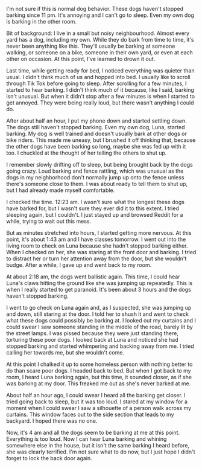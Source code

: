 I'm not sure if this is normal dog behavior. These dogs haven't stopped barking since 11 pm. It's annoying and I can't go to sleep. Even my own dog is barking in the other room. 


Bit of background: I live in a small but noisy neighbourhood. Almost every yard has a dog, including my own. While they do bark from time to time, it's never been anything like this. They'll usually be barking at someone walking, or someone on a bike, someone in their own yard, or even at each other on occasion. At this point, I've learned to drown it out.


Last time, while getting ready for bed, I noticed everything was quieter than usual. I didn't think much of us and hopped into bed. I usually like to scroll through Tik Tok before going to sleep. After scrolling for a few minutes, I started to hear barking. I didn't think much of it because, like I said, barking isn't unusual. But when it didn't stop after a few minutes is when I started to get annoyed. They were being really loud, but there wasn't anything I could do. 


After about half an hour, I put my phone down and started settling down. The dogs still haven't stopped barking. Even my own dog, Luna, started barking. My dog is well trained and doesn't usually bark at other dogs or bike riders. This made me uneasy, but I brushed it off thinking that, because the other dogs have been barking so long, maybe she was fed up with it too. I chuckled at the thought of her telling the others to shut up. 


I remember slowly drifting off to sleep, but being brought back by the dogs going crazy. Loud barking and fence rattling, which was unusual as the dogs in my neighborhood don't normally jump up onto the fence unless there's someone close to them. I was about ready to tell them to shut up, but I had already made myself comfortable.


I checked the time. 12:23 am. I wasn't sure what the longest these dogs have barked for, but I wasn't sure they ever did it to this extent. I tried sleeping again, but I couldn't. I just stayed up and browsed Reddit for a while, trying to wait out this mess.


But as minutes stretched into hours, I started getting more nervous. At this point, it's about 1:43 am and I have classes tomorrow. I went out into the living room to check on Luna because she hadn't stopped barking either. When I checked on her, she was staring at the front door and barking. I tried to distract her or turn her attention away from the door, but she wouldn't budge. After a while, I gave up and went back to my room.


At about 2:18 am, the dogs went ballistic again. This time, I could hear Luna's claws hitting the ground like she was jumping up repeatedly. This is when I really started to get paranoid. It's been about 3 hours and the dogs haven't stopped barking.


I went to go check on Luna again and, as I suspected, she was jumping up and down, still staring at the door. I told her to shush it and went to check what these dogs could possibly be barking at. I looked out my curtains and I could swear I saw someone standing in the middle of the road, barely lit by the street lamps. I was pissed because they were just standing there, torturing these poor dogs. I looked back at Luna and noticed she had stopped barking and started whimpering and backing away from me. I tried calling her towards me, but she wouldn't come.


At this point I chalked it up to some homeless person with nothing better to do than scare poor dogs. I headed back to bed. But when I got back to my room, I heard Luna barking again, but this time, it sounded closer, as if she was barking at my door. This freaked me out as she's never barked at me. 


About half an hour ago, I could swear I heard all the barking get closer. I tried going back to sleep, but it was too loud. I stared at my window for a moment when I could swear I saw a silhouette of a person walk across my curtains. This window faces out to the side section that leads to my backyard. I hoped there was no one.


Now, it's 4 am and all the dogs seem to be barking at me at this point. Everything is too loud. Now I can hear Luna barking and whining somewhere else in the house, but it isn't the same barking I heard before, she was clearly terrified. I'm not sure what to do now, but I just hope I didn't forget to lock the back door again.